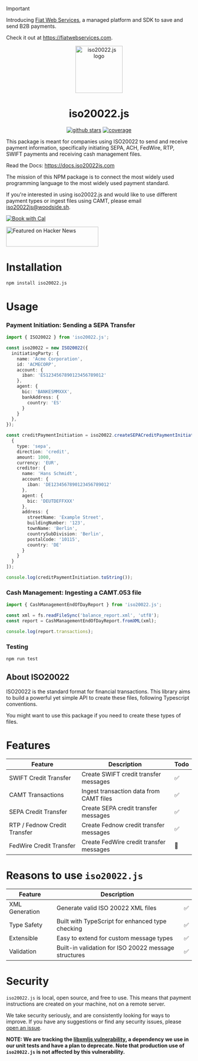 > [!IMPORTANT]
> Introducing [Fiat Web Services](https://fiatwebservices.com), a managed platform and SDK to save and send B2B payments.
>
> Check it out at https://fiatwebservices.com.

<div align="center">
  <a href="https://iso20022js.com">
    <img alt="iso20022.js logo" src="https://github.com/user-attachments/assets/662bc55f-2be0-41dc-b79e-d62f325b1f80" height="128">
  </a>
  <h1>iso20022.js</h1>
  <a href=""><img alt="github stars" src="https://img.shields.io/github/stars/svapnil/iso20022.js?color=FFD700&label=Stars&logo=Github"></a>
  <a href="https://coveralls.io/github/svapnil/iso20022.js?branch=main"><img alt="coverage" src="https://coveralls.io/repos/github/svapnil/iso20022.js/badge.svg?branch=main"></a>
</div>


This package is meant for companies using ISO20022 to send and receive payment information, specifically initiating SEPA, ACH, FedWire, RTP, SWIFT payments and receiving cash management files.

Read the Docs: https://docs.iso20022js.com

The mission of this NPM package is to connect the most widely used programming language to the most widely used payment standard.

If you're interested in using iso20022.js and would like to use different payment types or ingest files using CAMT, please email [iso20022js@woodside.sh](mailto:iso20022js@woodside.sh).

[![Book with Cal](https://cal.com/book-with-cal-dark.svg)](https://cal.com/woodside/iso20022js?utm_source=banner&utm_campaign=oss)

<a href="https://news.ycombinator.com/item?id=41163645">
  <img
    style="width: 250px; height: 54px;" width="250" height="54"
    alt="Featured on Hacker News"
    src="https://hackernews-badge.vercel.app/api?id=41163645"
  />
</a>


# Installation

```bash
npm install iso20022.js
```

# Usage

### Payment Initiation: Sending a SEPA Transfer

```ts
import { ISO20022 } from 'iso20022.js';

const iso20022 = new ISO20022({
  initiatingParty: {
    name: 'Acme Corporation',
    id: 'ACMECORP',
    account: {
      iban: 'ES1234567890123456789012'
    },
    agent: {
      bic: 'BANKESMMXXX',
      bankAddress: {
        country: 'ES'
      }
    }
  },
});

const creditPaymentInitiation = iso20022.createSEPACreditPaymentInitiation([
  {
    type: 'sepa',
    direction: 'credit',
    amount: 1000,
    currency: 'EUR',
    creditor: {
      name: 'Hans Schmidt',
      account: {
        iban: 'DE1234567890123456789012'
      },
      agent: {
        bic: 'DEUTDEFFXXX'
      },
      address: {
        streetName: 'Example Street',
        buildingNumber: '123',
        townName: 'Berlin',
        countrySubDivision: 'Berlin',
        postalCode: '10115',
        country: 'DE'
      }
    }
  }
]);

console.log(creditPaymentInitiation.toString());
```

### Cash Management: Ingesting a CAMT.053 file

```ts
import { CashManagementEndOfDayReport } from 'iso20022.js';

const xml = fs.readFileSync('balance_report.xml', 'utf8');
const report = CashManagementEndOfDayReport.fromXML(xml);

console.log(report.transactions);
```

### Testing

```bash
npm run test
```

## About ISO20022

ISO20022 is the standard format for financial transactions. This library aims to build a powerful yet simple API to create these files, following Typescript conventions.

You might want to use this package if you need to create these types of files.

# Features

| Feature                | Description                                          | Todo |
| ---------------------- | ---------------------------------------------------- | ---- |
| SWIFT Credit Transfer  | Create SWIFT credit transfer messages                | ✅   |
| CAMT Transactions      | Ingest transaction data from CAMT files              | ✅   |
| SEPA Credit Transfer   | Create SEPA credit transfer messages                 | ✅   |
| RTP / Fednow Credit Transfer | Create Fednow credit transfer messages         | ✅   |
| FedWire Credit Transfer | Create FedWire credit transfer messages               | 🚧   |


# Reasons to use `iso20022.js`

| Feature                | Description                                          |      |
| ---------------------- | ---------------------------------------------------- | ---- |
| XML Generation         | Generate valid ISO 20022 XML files                   | ✅   |
| Type Safety            | Built with TypeScript for enhanced type checking     | ✅   |
| Extensible             | Easy to extend for custom message types              | ✅   |
| Validation             | Built-in validation for ISO 20022 message structures | ✅   |

# Security

`iso20022.js` is local, open source, and free to use. This means that payment instructions are created on your machine, not on a remote server.

We take security seriously, and are consistently looking for ways to improve. If you have any suggestions or find any security issues, please [open an issue](https://github.com/svapnil/iso20022.js/issues/new/choose).

**NOTE: We are tracking the [libxmljs vulnerability](https://github.com/svapnil/iso20022.js/issues/26), a dependency we use in our unit tests and have a plan to deprecate. Note that production use of `iso20022.js` is not affected by this vulnerability.**
